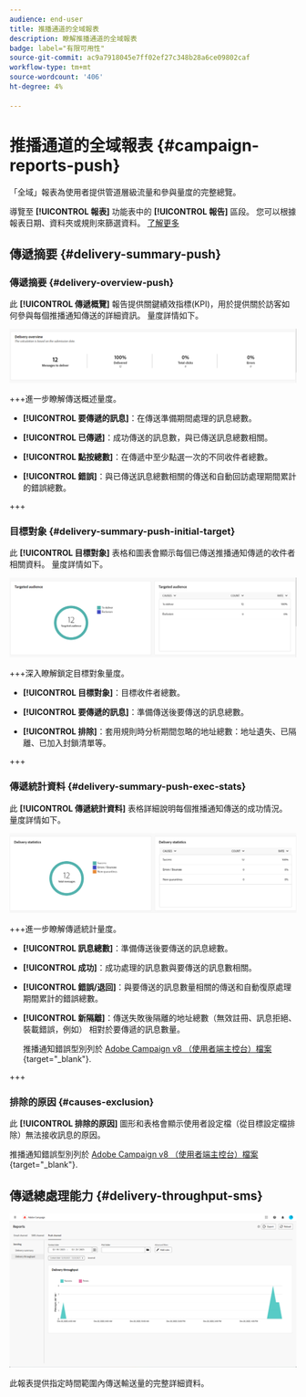 ```yaml
---
audience: end-user
title: 推播通道的全域報表
description: 瞭解推播通道的全域報表
badge: label="有限可用性"
source-git-commit: ac9a7918045e7ff02ef27c348b28a6ce09802caf
workflow-type: tm+mt
source-wordcount: '406'
ht-degree: 4%

---
```


# 推播通道的全域報表 {#campaign-reports-push}

「全域」報表為使用者提供管道層級流量和參與量度的完整總覽。

導覽至 **[!UICONTROL 報表]** 功能表中的 **[!UICONTROL 報告]** 區段。 您可以根據報表日期、資料夾或規則來篩選資料。 [了解更多](global-reports.md)

## 傳遞摘要 {#delivery-summary-push}

### 傳遞摘要 {#delivery-overview-push}

此 **[!UICONTROL 傳遞概覽]** 報告提供關鍵績效指標(KPI)，用於提供關於訪客如何參與每個推播通知傳送的詳細資訊。 量度詳情如下。

![](assets/global_report_push_delivery_overview.png)

+++進一步瞭解傳送概述量度。

* **[!UICONTROL 要傳遞的訊息]**：在傳送準備期間處理的訊息總數。

* **[!UICONTROL 已傳遞]**：成功傳送的訊息數，與已傳送訊息總數相關。

* **[!UICONTROL 點按總數]**：在傳遞中至少點選一次的不同收件者總數。

* **[!UICONTROL 錯誤]**：與已傳送訊息總數相關的傳送和自動回訪處理期間累計的錯誤總數。

+++

### 目標對象 {#delivery-summary-push-initial-target}

此 **[!UICONTROL 目標對象]** 表格和圖表會顯示每個已傳送推播通知傳遞的收件者相關資料。 量度詳情如下。

![](assets/global_report_push_targeted_audience.png)

+++深入瞭解鎖定目標對象量度。

* **[!UICONTROL 目標對象]**：目標收件者總數。

* **[!UICONTROL 要傳遞的訊息]**：準備傳送後要傳送的訊息總數。

* **[!UICONTROL 排除]**：套用規則時分析期間忽略的地址總數：地址遺失、已隔離、已加入封鎖清單等。

+++

### 傳遞統計資料 {#delivery-summary-push-exec-stats}

此 **[!UICONTROL 傳遞統計資料]** 表格詳細說明每個推播通知傳送的成功情況。 量度詳情如下。

![](assets/global_report_push_delivery_statistics.png)

+++進一步瞭解傳遞統計量度。

* **[!UICONTROL 訊息總數]**：準備傳送後要傳送的訊息總數。

* **[!UICONTROL 成功]**：成功處理的訊息數與要傳送的訊息數相關。

* **[!UICONTROL 錯誤/退回]**：與要傳送的訊息數量相關的傳送和自動復原處理期間累計的錯誤總數。

* **[!UICONTROL 新隔離]**：傳送失敗後隔離的地址總數（無效註冊、訊息拒絕、裝載錯誤，例如） 相對於要傳遞的訊息數量。

  推播通知錯誤型別列於 [Adobe Campaign v8 （使用者端主控台）檔案](https://experienceleague.adobe.com/docs/campaign/campaign-v8/send/failures/delivery-failures.html#push-error-types){target="_blank"}.

+++

### 排除的原因 {#causes-exclusion}

此 **[!UICONTROL 排除的原因]** 圖形和表格會顯示使用者設定檔（從目標設定檔排除）無法接收訊息的原因。

推播通知錯誤型別列於 [Adobe Campaign v8 （使用者端主控台）檔案](https://experienceleague.adobe.com/docs/campaign/campaign-v8/send/failures/delivery-failures.html#push-error-types){target="_blank"}.

## 傳遞總處理能力 {#delivery-throughput-sms}

![](assets/global_report_push_delivery_throughput.png)

此報表提供指定時間範圍內傳送輸送量的完整詳細資料。


